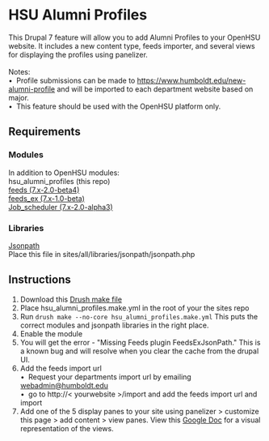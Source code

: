 # HSU Alumni Profiles
This Drupal 7 feature will allow you to add Alumni Profiles to your OpenHSU website. It includes a new content type, feeds importer, and several views for displaying the profiles using panelizer.<br><br>
Notes:
<br>•&nbsp; Profile submissions can be made to https://www.humboldt.edu/new-alumni-profile and will be imported to each department website based on major. 
<br>•&nbsp; This feature should be used with the OpenHSU platform only.

## Requirements

### Modules 
In addition to OpenHSU modules:<br>
hsu_alumni_profiles (this repo)<br>
[feeds (7.x-2.0-beta4)](https://www.drupal.org/project/feeds)<br> 
[feeds_ex (7.x-1.0-beta)](https://www.drupal.org/project/feeds_ex)<br>
[Job_scheduler (7.x-2.0-alpha3)](https://www.drupal.org/project/job_scheduler) <br>

### Libraries
[Jsonpath](https://registry.npmjs.org/JSONPath/-/JSONPath-0.8.3.tgz) <br>
Place this file in sites/all/libraries/jsonpath/jsonpath.php
    
## Instructions
1. Download this [Drush make file](https://gist.github.com/jeniferfitch/b555e01d15cb7518af1c4a552a7d8649)
2. Place hsu_alumni_profiles.make.yml in the root of your the sites repo
3. Run `drush make --no-core hsu_alumni_profiles.make.yml` This puts the correct modules and jsonpath libraries in the right place. 
4. Enable the module 
6. You will get the error - "Missing Feeds plugin FeedsExJsonPath."   This is a known bug and will resolve when you clear the cache from the drupal UI.
5. Add the feeds import url<br>
   •&nbsp; Request your departments import url by emailing webadmin@humboldt.edu<br>
   •&nbsp; go to http://< yourwebsite >/import and add the feeds import url and import<br>
6. Add one of the 5 display panes to your site using panelizer > customize this page > add content > view panes. View this <a href="https://docs.google.com/document/d/1V26Xv7x1i7Lob9ftVfr3O4FBqHi4POBCJCCDkrHCVOc/edit?usp=sharing">Google Doc</a> for a visual representation of the views.